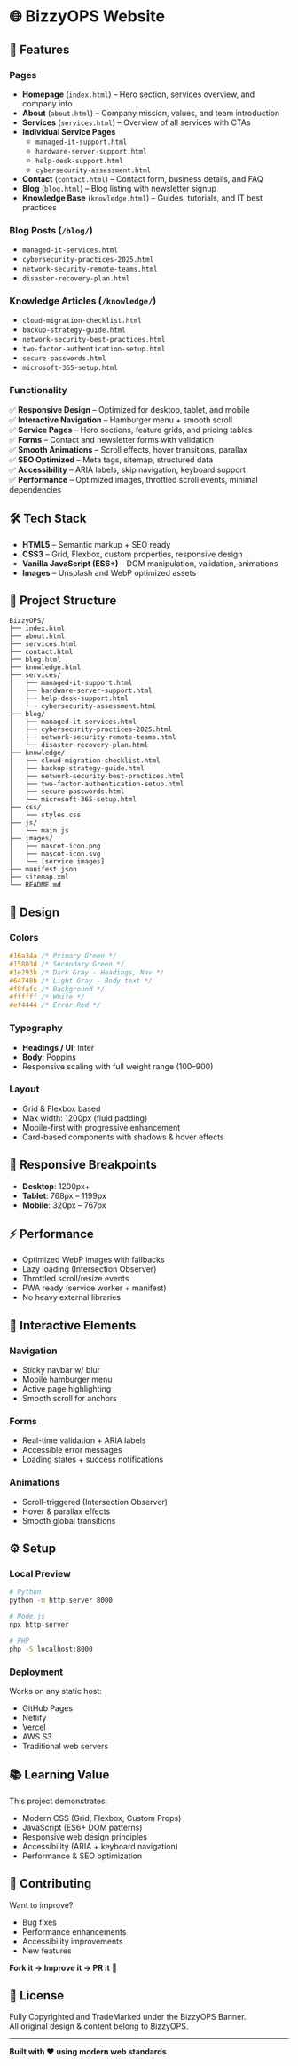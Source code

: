 # 🌐 BizzyOPS Website

## 🚀 Features

### Pages

- **Homepage** (`index.html`) – Hero section, services overview, and company info
- **About** (`about.html`) – Company mission, values, and team introduction  
- **Services** (`services.html`) – Overview of all services with CTAs
- **Individual Service Pages**
  - `managed-it-support.html`
  - `hardware-server-support.html`
  - `help-desk-support.html`
  - `cybersecurity-assessment.html`
- **Contact** (`contact.html`) – Contact form, business details, and FAQ
- **Blog** (`blog.html`) – Blog listing with newsletter signup
- **Knowledge Base** (`knowledge.html`) – Guides, tutorials, and IT best practices

### Blog Posts (`/blog/`)
- `managed-it-services.html`
- `cybersecurity-practices-2025.html`
- `network-security-remote-teams.html`
- `disaster-recovery-plan.html`

### Knowledge Articles (`/knowledge/`)
- `cloud-migration-checklist.html`
- `backup-strategy-guide.html`
- `network-security-best-practices.html`
- `two-factor-authentication-setup.html`
- `secure-passwords.html`
- `microsoft-365-setup.html`

### Functionality

✅ **Responsive Design** – Optimized for desktop, tablet, and mobile  
✅ **Interactive Navigation** – Hamburger menu + smooth scroll  
✅ **Service Pages** – Hero sections, feature grids, and pricing tables  
✅ **Forms** – Contact and newsletter forms with validation  
✅ **Smooth Animations** – Scroll effects, hover transitions, parallax  
✅ **SEO Optimized** – Meta tags, sitemap, structured data  
✅ **Accessibility** – ARIA labels, skip navigation, keyboard support  
✅ **Performance** – Optimized images, throttled scroll events, minimal dependencies  

## 🛠️ Tech Stack

- **HTML5** – Semantic markup + SEO ready
- **CSS3** – Grid, Flexbox, custom properties, responsive design
- **Vanilla JavaScript (ES6+)** – DOM manipulation, validation, animations
- **Images** – Unsplash and WebP optimized assets

## 📁 Project Structure

```
BizzyOPS/
├── index.html
├── about.html
├── services.html
├── contact.html
├── blog.html
├── knowledge.html
├── services/
│   ├── managed-it-support.html
│   ├── hardware-server-support.html
│   ├── help-desk-support.html
│   └── cybersecurity-assessment.html
├── blog/
│   ├── managed-it-services.html
│   ├── cybersecurity-practices-2025.html
│   ├── network-security-remote-teams.html
│   └── disaster-recovery-plan.html
├── knowledge/
│   ├── cloud-migration-checklist.html
│   ├── backup-strategy-guide.html
│   ├── network-security-best-practices.html
│   ├── two-factor-authentication-setup.html
│   ├── secure-passwords.html
│   └── microsoft-365-setup.html
├── css/
│   └── styles.css
├── js/
│   └── main.js
├── images/
│   ├── mascot-icon.png
│   ├── mascot-icon.svg
│   └── [service images]
├── manifest.json
├── sitemap.xml
└── README.md
```

## 🎨 Design

### Colors
```css
#16a34a /* Primary Green */
#15803d /* Secondary Green */
#1e293b /* Dark Gray - Headings, Nav */
#64748b /* Light Gray - Body text */
#f8fafc /* Background */
#ffffff /* White */
#ef4444 /* Error Red */
```

### Typography
- **Headings / UI**: Inter
- **Body**: Poppins
- Responsive scaling with full weight range (100–900)

### Layout
- Grid & Flexbox based
- Max width: 1200px (fluid padding)
- Mobile-first with progressive enhancement
- Card-based components with shadows & hover effects

## 📱 Responsive Breakpoints

- **Desktop**: 1200px+
- **Tablet**: 768px – 1199px
- **Mobile**: 320px – 767px

## ⚡ Performance

- Optimized WebP images with fallbacks
- Lazy loading (Intersection Observer)
- Throttled scroll/resize events
- PWA ready (service worker + manifest)
- No heavy external libraries

## 🎯 Interactive Elements

### Navigation
- Sticky navbar w/ blur
- Mobile hamburger menu
- Active page highlighting
- Smooth scroll for anchors

### Forms
- Real-time validation + ARIA labels
- Accessible error messages
- Loading states + success notifications

### Animations
- Scroll-triggered (Intersection Observer)
- Hover & parallax effects
- Smooth global transitions

## ⚙️ Setup

### Local Preview
```bash
# Python
python -m http.server 8000

# Node.js
npx http-server

# PHP
php -S localhost:8000
```

### Deployment

Works on any static host:
- GitHub Pages
- Netlify
- Vercel
- AWS S3
- Traditional web servers

## 📚 Learning Value

This project demonstrates:
- Modern CSS (Grid, Flexbox, Custom Props)
- JavaScript (ES6+ DOM patterns)
- Responsive web design principles
- Accessibility (ARIA + keyboard navigation)
- Performance & SEO optimization

## 🤝 Contributing

Want to improve?
- Bug fixes
- Performance enhancements
- Accessibility improvements
- New features

**Fork it → Improve it → PR it** 🚀

## 📝 License

Fully Copyrighted and TradeMarked under the BizzyOPS Banner.  
All original design & content belong to BizzyOPS.

---

**Built with ❤️ using modern web standards**
